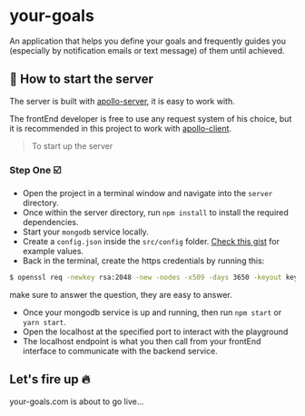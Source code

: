 # your-goals

An application that helps you define your goals and frequently guides you (especially by notification emails or text message) of them until achieved.

## 🚀 How to start the server

The server is built with [apollo-server](https://www.apollographql.com/docs/apollo-server/), it is easy to work with.

The frontEnd developer is free to use any request system of his choice, but it is recommended in this project to work with [apollo-client](https://www.apollographql.com/docs/apollo-client/).

> To start up the server

### Step One ☑️

- Open the project in a terminal window and navigate into the `server` directory.
- Once within the server directory, run `npm install` to install the required dependencies.
- Start your `mongodb` service locally.
- Create a `config.json` inside the `src/config` folder. [Check this gist](https://gist.github.com/phavor/0c5e05bb23adae2bca1802badf646118) for example values.
- Back in the terminal, create the https credentials by running this:

```sh
$ openssl req -newkey rsa:2048 -new -nodes -x509 -days 3650 -keyout key.pem -out cert.pem
```

make sure to answer the question, they are easy to answer.

- Once your mongodb service is up and running, then run `npm start` or `yarn start`.
- Open the localhost at the specified port to interact with the playground
- The localhost endpoint is what you then call from your frontEnd interface to communicate with the backend service.

## Let's fire up 🔥

your-goals.com is about to go live...
